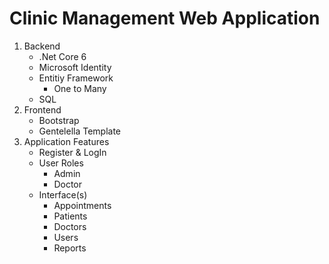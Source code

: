 # Clinic Management Web Application
1. Backend
    - .Net Core 6
    - Microsoft Identity
    - Entitiy Framework
      - One to Many
    - SQL
2. Frontend
    - Bootstrap 
    - Gentelella Template
3. Application Features
    - Register & LogIn
    - User Roles
      - Admin
      - Doctor
    - Interface(s)
      - Appointments
      - Patients
      - Doctors
      - Users
      - Reports
     
